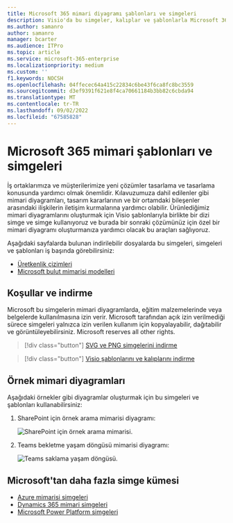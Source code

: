 ```yaml
---
title: Microsoft 365 mimari diyagramı şablonları ve simgeleri
description: Visio'da bu simgeler, kalıplar ve şablonlarla Microsoft 365 mimari diyagramları oluşturun.
ms.author: samanro
author: samanro
manager: bcarter
ms.audience: ITPro
ms.topic: article
ms.service: microsoft-365-enterprise
ms.localizationpriority: medium
ms.custom: ''
f1.keywords: NOCSH
ms.openlocfilehash: 04ffecec64a415c22834c6be43f6ca8fc8bc3559
ms.sourcegitcommit: d3ef9391f621e8f4ca70661184b3bb82c6cbda94
ms.translationtype: MT
ms.contentlocale: tr-TR
ms.lasthandoff: 09/02/2022
ms.locfileid: "67585828"
---
```

# <a name="microsoft-365-architecture-templates-and-icons"></a>Microsoft 365 mimari şablonları ve simgeleri

İş ortaklarımıza ve müşterilerimize yeni çözümler tasarlama ve tasarlama konusunda yardımcı olmak önemlidir. Kılavuzumuza dahil edilenler gibi mimari diyagramları, tasarım kararlarının ve bir ortamdaki bileşenler arasındaki ilişkilerin iletişim kurmalarına yardımcı olabilir. Ürünlediğimiz mimari diyagramlarını oluşturmak için Visio şablonlarıyla birlikte bir dizi simge ve simge kullanıyoruz ve burada bir sonraki çözümünüz için özel bir mimari diyagramı oluşturmanıza yardımcı olacak bu araçları sağlıyoruz.

Aşağıdaki sayfalarda bulunan indirilebilir dosyalarda bu simgeleri, simgeleri ve şablonları iş başında görebilirsiniz:

- [Üretkenlik çizimleri](productivity-illustrations.md)
- [Microsoft bulut mimarisi modelleri](cloud-architecture-models.md)

## <a name="terms-and-download"></a>Koşullar ve indirme

Microsoft bu simgelerin mimari diyagramlarda, eğitim malzemelerinde veya belgelerde kullanılmasına izin verir. Microsoft tarafından açık izin verilmediği sürece simgeleri yalnızca izin verilen kullanım için kopyalayabilir, dağıtabilir ve görüntüleyebilirsiniz. Microsoft reserves all other rights.


 > [!div class="button"]
 > [SVG ve PNG simgelerini indirme](https://go.microsoft.com/fwlink/?linkid=869455)

 > [!div class="button"]
 > [Visio şablonlarını ve kalıplarını indirme](https://go.microsoft.com/fwlink/?linkid=2056186)

## <a name="example-architecture-diagrams"></a>Örnek mimari diyagramları

Aşağıdaki örnekler gibi diyagramlar oluşturmak için bu simgeleri ve şablonları kullanabilirsiniz:

1. SharePoint için örnek arama mimarisi diyagramı:

    ![SharePoint için örnek arama mimarisi.](../media/configure-search-for-multi-geo-image1-1.png)

2. Teams bekletme yaşam döngüsü mimarisi diyagramı:

    ![Teams saklama yaşam döngüsü.](../media/TeamsRetentionLifecycle.png)

## <a name="more-icon-sets-from-microsoft"></a>Microsoft'tan daha fazla simge kümesi

- [Azure mimarisi simgeleri](/azure/architecture/icons/)
- [Dynamics 365 mimari simgeleri](/dynamics365/get-started/icons)
- [Microsoft Power Platform simgeleri](/power-platform/guidance/icons)